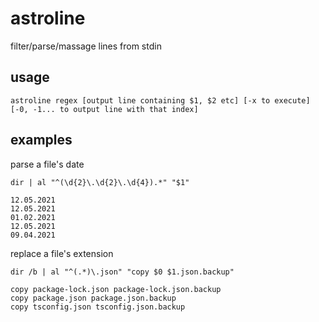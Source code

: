 # astroline

filter/parse/massage lines from stdin

## usage
```
astroline regex [output line containing $1, $2 etc] [-x to execute] [-0, -1... to output line with that index]
```

## examples

parse a file's date
```
dir | al "^(\d{2}\.\d{2}\.\d{4}).*" "$1"

12.05.2021
12.05.2021
01.02.2021
12.05.2021
09.04.2021
```

replace a file's extension
```
dir /b | al "^(.*)\.json" "copy $0 $1.json.backup"

copy package-lock.json package-lock.json.backup
copy package.json package.json.backup
copy tsconfig.json tsconfig.json.backup
```
